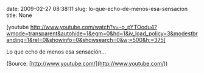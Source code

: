 date: 2009-02-27 08:38:11
slug: lo-que-echo-de-menos-esa-sensacion
title: None

[youtube http://www.youtube.com/watch?v=-o_pYTOodu4?wmode=transparent&autohide=1&egm=0&hd=1&iv_load_policy=3&modestbranding=1&rel=0&showinfo=0&showsearch=0&w;=500&h;=375]

Lo que echo de menos esa sensación…

(Source: [http://www.youtube.com/](http://www.youtube.com/))

